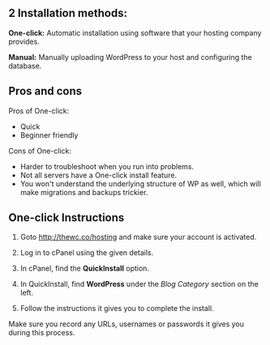 ## 2 Installation methods:
__One-click:__
Automatic installation using software that your hosting company provides.
 
__Manual:__
Manually uploading WordPress to your host and configuring the database.




## Pros and cons

Pros of One-click:

* Quick
* Beginner friendly

Cons of One-click: 

* Harder to troubleshoot when you run into problems.
* Not all servers have a One-click install feature.
* You won't understand the underlying structure of WP as well, which will make migrations and backups trickier.




## One-click Instructions
1. Goto <http://thewc.co/hosting> and make sure your account is activated.

2. Log in to cPanel using the given details.

3. In cPanel, find the **QuickInstall** option.

4. In QuickInstall, find **WordPress** under the *Blog Category* section on the left.

5. Follow the instructions it gives you to complete the install.

Make sure you record any URLs, usernames or passwords it gives you during this process.





